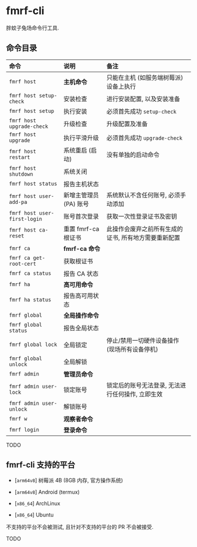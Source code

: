 # fmrf-cli

胖蚊子兔场命令行工具.


## 命令目录

| 命令 | 说明 | 备注 |
| :--- | :-- | :--- |
| `fmrf host` | **主机命令** | 只能在主机 (如服务端树莓派) 设备上执行 |
| `fmrf host setup-check` | 安装检查 | 进行安装配置, 以及安装准备 |
| `fmrf host setup` | 执行安装 | 必须首先成功 `setup-check` |
| `fmrf host upgrade-check` | 升级检查 | 升级配置及准备 |
| `fmrf host upgrade` | 执行平滑升级 | 必须首先成功 `upgrade-check` |
| `fmrf host restart` | 系统重启 (启动) | 没有单独的启动命令 |
| `fmrf host shutdown` | 系统关闭 | |
| `fmrf host status` | 报告主机状态 | |
| `fmrf host user-add-pa` | 新增主管理员 (PA) 账号 | 系统默认不含任何账号, 必须手动添加 |
| `fmrf host user-first-login` | 账号首次登录 | 获取一次性登录证书及密钥 |
| `fmrf host ca-reset` | 重置 fmrf-ca 根证书 | 此操作会废弃之前所有生成的证书, 所有地方需要重新配置 |
| `fmrf ca` | **fmrf-ca 命令** | |
| `fmrf ca get-root-cert` | 获取根证书 | |
| `fmrf ca status` | 报告 CA 状态 | |
| `fmrf ha` | **高可用命令** | |
| `fmrf ha status` | 报告高可用状态 | |
| `fmrf global` | **全局操作命令** | |
| `fmrf global status` | 报告全局状态 | |
| `fmrf global lock` | 全局锁定 | 停止/禁用一切硬件设备操作 (现场所有设备停机) |
| `fmrf global unlock` | 全局解锁 | |
| `fmrf admin` | **管理员命令** | |
| `fmrf admin user-lock` | 锁定账号 | 锁定后的账号无法登录, 无法进行任何操作, 立即生效 |
| `fmrf admin user-unlock` | 解锁账号 | |
| `fmrf w` | **观察者命令** | |
| `fmrf login` | **登录命令** | |

TODO

## fmrf-cli 支持的平台

+ [`arm64v8`] 树莓派 4B (8GB 内存, 官方操作系统)

+ [`arm64v8`] Android (termux)

+ [`x86_64`] ArchLinux

+ [`x86_64`] Ubuntu

不支持的平台不会被测试, 且针对不支持的平台的 PR 不会被接受.


TODO
